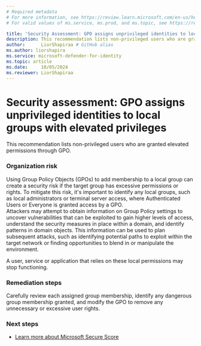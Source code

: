 ```yaml
---
# Required metadata
# For more information, see https://review.learn.microsoft.com/en-us/help/platform/learn-editor-add-metadata?branch=main
# For valid values of ms.service, ms.prod, and ms.topic, see https://review.learn.microsoft.com/en-us/help/platform/metadata-taxonomies?branch=main

title: 'Security Assessment: GPO assigns unprivileged identities to local groups with elevated privileges'
description: This recommendation lists non-privileged users who are granted elevated permissions through GPO.
author:      LiorShapiraa # GitHub alias
ms.author: liorshapira
ms.service: microsoft-defender-for-identity
ms.topic: article
ms.date:     10/05/2024
ms.reviewer: LiorShapiraa
---
```


# Security assessment: GPO assigns unprivileged identities to local groups with elevated privileges

This recommendation lists non-privileged users who are granted elevated permissions through GPO.

### Organization risk

Using Group Policy Objects (GPOs) to add membership to a local group can create a security risk if the target group has excessive permissions or rights. To mitigate this risk, it's important to identify any local groups, such as local administrators or terminal server access, where Authenticated Users or Everyone is granted access by a GPO.   
Attackers may attempt to obtain information on Group Policy settings to uncover vulnerabilities that can be exploited to gain higher levels of access, understand the security measures in place within a domain, and identify patterns in domain objects. This information can be used to plan subsequent attacks, such as identifying potential paths to exploit within the target network or finding opportunities to blend in or manipulate the environment.  

A user, service or application that relies on these local permissions may stop functioning. 

### Remediation steps 

Carefully review each assigned group membership, identify any dangerous group membership granted, and modify the GPO to remove any unnecessary or excessive user rights.  

### Next steps

- [Learn more about Microsoft Secure Score](/microsoft-365/security/defender/microsoft-secure-score)

